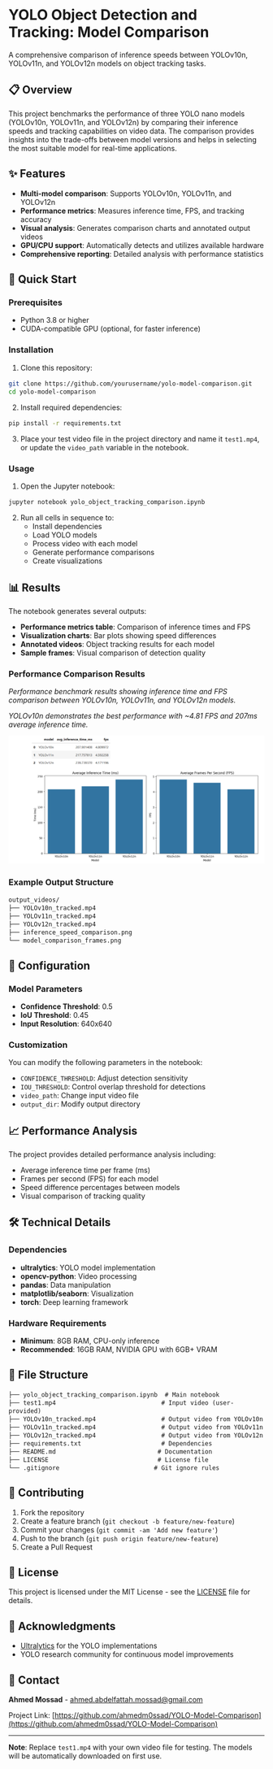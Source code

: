 # YOLO Object Detection and Tracking: Model Comparison

A comprehensive comparison of inference speeds between YOLOv10n, YOLOv11n, and YOLOv12n models on object tracking tasks.

## 📋 Overview

This project benchmarks the performance of three YOLO nano models (YOLOv10n, YOLOv11n, and YOLOv12n) by comparing their inference speeds and tracking capabilities on video data. The comparison provides insights into the trade-offs between model versions and helps in selecting the most suitable model for real-time applications.

## ✨ Features

- **Multi-model comparison**: Supports YOLOv10n, YOLOv11n, and YOLOv12n
- **Performance metrics**: Measures inference time, FPS, and tracking accuracy
- **Visual analysis**: Generates comparison charts and annotated output videos
- **GPU/CPU support**: Automatically detects and utilizes available hardware
- **Comprehensive reporting**: Detailed analysis with performance statistics

## 🚀 Quick Start

### Prerequisites

- Python 3.8 or higher
- CUDA-compatible GPU (optional, for faster inference)

### Installation

1. Clone this repository:
```bash
git clone https://github.com/yourusername/yolo-model-comparison.git
cd yolo-model-comparison
```

2. Install required dependencies:
```bash
pip install -r requirements.txt
```

3. Place your test video file in the project directory and name it `test1.mp4`, or update the `video_path` variable in the notebook.

### Usage

1. Open the Jupyter notebook:
```bash
jupyter notebook yolo_object_tracking_comparison.ipynb
```

2. Run all cells in sequence to:
   - Install dependencies
   - Load YOLO models
   - Process video with each model
   - Generate performance comparisons
   - Create visualizations

## 📊 Results

The notebook generates several outputs:

- **Performance metrics table**: Comparison of inference times and FPS
- **Visualization charts**: Bar plots showing speed differences
- **Annotated videos**: Object tracking results for each model
- **Sample frames**: Visual comparison of detection quality

### Performance Comparison Results


*Performance benchmark results showing inference time and FPS comparison between YOLOv10n, YOLOv11n, and YOLOv12n models.*

*YOLOv10n demonstrates the best performance with ~4.81 FPS and 207ms average inference time.*

![Performance Comparison](performance_comparison.png)



### Example Output Structure
```
output_videos/
├── YOLOv10n_tracked.mp4
├── YOLOv11n_tracked.mp4
├── YOLOv12n_tracked.mp4
├── inference_speed_comparison.png
└── model_comparison_frames.png
```

## 🔧 Configuration

### Model Parameters
- **Confidence Threshold**: 0.5
- **IoU Threshold**: 0.45
- **Input Resolution**: 640x640

### Customization
You can modify the following parameters in the notebook:
- `CONFIDENCE_THRESHOLD`: Adjust detection sensitivity
- `IOU_THRESHOLD`: Control overlap threshold for detections
- `video_path`: Change input video file
- `output_dir`: Modify output directory

## 📈 Performance Analysis

The project provides detailed performance analysis including:

- Average inference time per frame (ms)
- Frames per second (FPS) for each model
- Speed difference percentages between models
- Visual comparison of tracking quality

## 🛠️ Technical Details

### Dependencies
- **ultralytics**: YOLO model implementation
- **opencv-python**: Video processing
- **pandas**: Data manipulation
- **matplotlib/seaborn**: Visualization
- **torch**: Deep learning framework

### Hardware Requirements
- **Minimum**: 8GB RAM, CPU-only inference
- **Recommended**: 16GB RAM, NVIDIA GPU with 6GB+ VRAM

## 📝 File Structure

```
├── yolo_object_tracking_comparison.ipynb  # Main notebook
├── test1.mp4                             # Input video (user-provided)
├── YOLOv10n_tracked.mp4                  # Output video from YOLOv10n
├── YOLOv11n_tracked.mp4                  # Output video from YOLOv11n
├── YOLOv12n_tracked.mp4                  # Output video from YOLOv12n
├── requirements.txt                      # Dependencies
├── README.md                            # Documentation
├── LICENSE                              # License file
└── .gitignore                          # Git ignore rules
```

## 🤝 Contributing

1. Fork the repository
2. Create a feature branch (`git checkout -b feature/new-feature`)
3. Commit your changes (`git commit -am 'Add new feature'`)
4. Push to the branch (`git push origin feature/new-feature`)
5. Create a Pull Request

## 📄 License

This project is licensed under the MIT License - see the [LICENSE](LICENSE) file for details.

## 🙏 Acknowledgments

- [Ultralytics](https://github.com/ultralytics/ultralytics) for the YOLO implementations
- YOLO research community for continuous model improvements

## 📧 Contact

**Ahmed Mossad** - [ahmed.abdelfattah.mossad@gmail.com](mailto:ahmed.abdelfattah.mossad@gmail.com)

Project Link: [https://github.com/ahmedm0ssad/YOLO-Model-Comparison](https://github.com/ahmedm0ssad/YOLO-Model-Comparison)

---

**Note**: Replace `test1.mp4` with your own video file for testing. The models will be automatically downloaded on first use.
